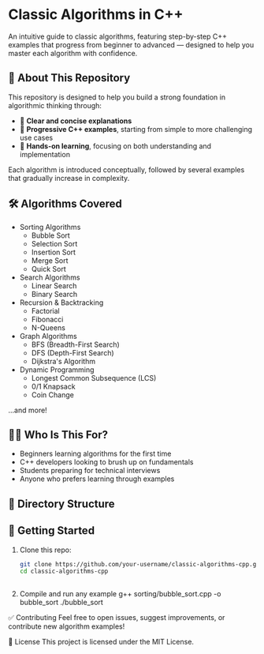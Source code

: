 # Classic Algorithms in C++

An intuitive guide to classic algorithms, featuring step-by-step C++ examples that progress from beginner to advanced — designed to help you master each algorithm with confidence.

## 📌 About This Repository

This repository is designed to help you build a strong foundation in algorithmic thinking through:

- 📖 **Clear and concise explanations**
- 🧠 **Progressive C++ examples**, starting from simple to more challenging use cases
- 🎯 **Hands-on learning**, focusing on both understanding and implementation

Each algorithm is introduced conceptually, followed by several examples that gradually increase in complexity.

## 🛠️ Algorithms Covered

- Sorting Algorithms
  - Bubble Sort
  - Selection Sort
  - Insertion Sort
  - Merge Sort
  - Quick Sort
- Search Algorithms
  - Linear Search
  - Binary Search
- Recursion & Backtracking
  - Factorial
  - Fibonacci
  - N-Queens
- Graph Algorithms
  - BFS (Breadth-First Search)
  - DFS (Depth-First Search)
  - Dijkstra's Algorithm
- Dynamic Programming
  - Longest Common Subsequence (LCS)
  - 0/1 Knapsack
  - Coin Change

...and more!

## 🧑‍💻 Who Is This For?

- Beginners learning algorithms for the first time
- C++ developers looking to brush up on fundamentals
- Students preparing for technical interviews
- Anyone who prefers learning through examples

## 📂 Directory Structure


## 🏁 Getting Started

1. Clone this repo:
   ```bash
   git clone https://github.com/your-username/classic-algorithms-cpp.git
   cd classic-algorithms-cpp
  
2. Compile and run any example
   g++ sorting/bubble_sort.cpp -o bubble_sort
./bubble_sort

✅ Contributing
Feel free to open issues, suggest improvements, or contribute new algorithm examples!

📄 License
This project is licensed under the MIT License.
